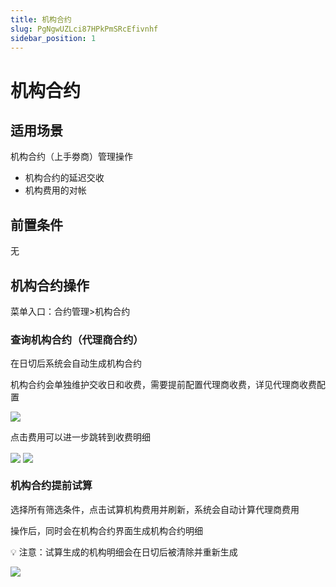 ```yaml
---
title: 机构合约
slug: PgNgwUZLci87HPkPmSRcEfivnhf
sidebar_position: 1
---
```



# 机构合约

## 适用场景

机构合约（上手劵商）管理操作

- 机构合约的延迟交收
- 机构费用的对帐

## 前置条件

无

## 机构合约操作

菜单入口：合约管理&gt;机构合约

### **查询机构合约（代理商合约）**

在日切后系统会自动生成机构合约

机构合约会单独维护交收日和收费，需要提前配置代理商收费，详见代理商收费配置

<img src="/assets/Et1KbMN9coNyd6x46YtcIbWsn4f.png" src-width="2908" src-height="1548" align="center"/>

点击费用可以进一步跳转到收费明细

<img src="/assets/Kzw5bLKXNoE0W0xLYxRcS9PznRd.png" src-width="2900" src-height="1540" align="center"/>

<img src="/assets/IjqibbcNloI04Fx8m2rcV3b2n3g.png" src-width="2246" src-height="474" align="center"/>

### 机构**合约提前试算**

选择所有筛选条件，点击试算机构费用并刷新，系统会自动计算代理商费用

操作后，同时会在机构合约界面生成机构合约明细

<div class="callout callout-bg-2 callout-border-2">
<p>💡 注意：试算生成的机构明细会在日切后被清除并重新生成</p>
</div>

<img src="/assets/Z8g8bUWymoccbNxqq4CcP0w7nrg.png" src-width="1280" src-height="482" align="center"/>

